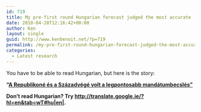 ```yaml
---
id: 719
title: My pre-first round Hungarian forecast judged the most accurate
date: 2010-04-28T12:16:42+00:00
author: Ken
layout: single
guid: http://www.kenbenoit.net/?p=719
permalink: /my-pre-first-round-hungarian-forecast-judged-the-most-accurate/
categories:
  - Latest research
---
```

You have to be able to read Hungarian, but here is the story:

**&#8220;[A Republikoné és a Századvégé volt a legpontosabb mandátumbecslés&#8221;](http://index.hu/belfold/2010/valasztas/a_republikon_intezete_es_a_szazadvege_volt_a_legpontosabb_mandatumbecsles/)**

**Don&#8217;t read Hungarian? Try <http://translate.google.ie/?hl=en&tab=wT#hu|en|>.**

